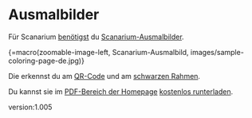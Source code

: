 # Ausmalbilder

Für Scanarium [benötigst](#ordinary-coloring-pages) du [Scanarium-Ausmalbilder](#scanarium-coloring-pages).

{=macro(zoomable-image-left, Scanarium-Ausmalbild, images/sample-coloring-page-de.jpg)}

Die erkennst du am [QR-Code](#qr-code) und am [schwarzen Rahmen](#rectangle).

Du kannst sie im [PDF-Bereich der Homepage](https://scanarium.com/#pdfs) [kostenlos runterladen](#downloading-coloring-pages).


version:1.005
